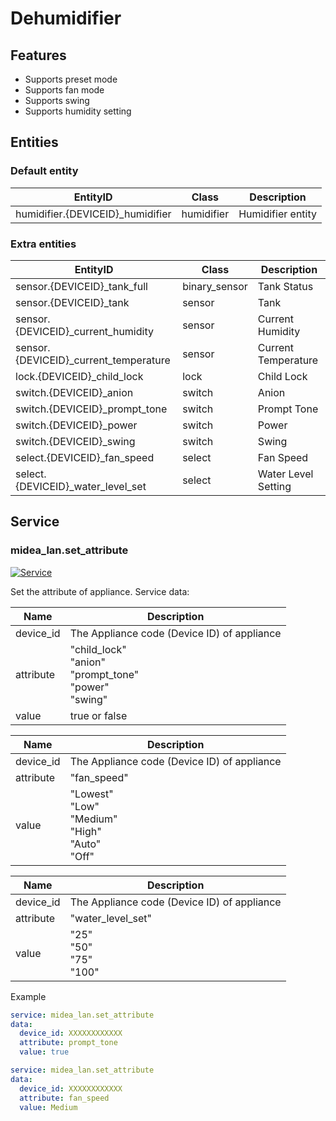 # Dehumidifier

## Features

- Supports preset mode
- Supports fan mode
- Supports swing
- Supports humidity setting

## Entities

### Default entity

| EntityID                          | Class      | Description       |
| --------------------------------- | ---------- | ----------------- |
| humidifier.{DEVICEID}\_humidifier | humidifier | Humidifier entity |

### Extra entities

| EntityID                               | Class         | Description         |
| -------------------------------------- | ------------- | ------------------- |
| sensor.{DEVICEID}\_tank_full           | binary_sensor | Tank Status         |
| sensor.{DEVICEID}\_tank                | sensor        | Tank                |
| sensor.{DEVICEID}\_current_humidity    | sensor        | Current Humidity    |
| sensor.{DEVICEID}\_current_temperature | sensor        | Current Temperature |
| lock.{DEVICEID}\_child_lock            | lock          | Child Lock          |
| switch.{DEVICEID}\_anion               | switch        | Anion               |
| switch.{DEVICEID}\_prompt_tone         | switch        | Prompt Tone         |
| switch.{DEVICEID}\_power               | switch        | Power               |
| switch.{DEVICEID}\_swing               | switch        | Swing               |
| select.{DEVICEID}\_fan_speed           | select        | Fan Speed           |
| select.{DEVICEID}\_water_level_set     | select        | Water Level Setting |

## Service

### midea_lan.set_attribute

[![Service](https://my.home-assistant.io/badges/developer_call_service.svg)](https://my.home-assistant.io/redirect/developer_call_service/?service=midea_lan.set_attribute)

Set the attribute of appliance. Service data:

| Name      | Description                                                        |
| --------- | ------------------------------------------------------------------ |
| device_id | The Appliance code (Device ID) of appliance                        |
| attribute | "child_lock"<br/>"anion"<br/>"prompt_tone"<br/>"power"<br/>"swing" |
| value     | true or false                                                      |

| Name      | Description                                                     |
| --------- | --------------------------------------------------------------- |
| device_id | The Appliance code (Device ID) of appliance                     |
| attribute | "fan_speed"                                                     |
| value     | "Lowest"<br/>"Low"<br/>"Medium"<br/>"High"<br/>"Auto"<br/>"Off" |

| Name      | Description                                 |
| --------- | ------------------------------------------- |
| device_id | The Appliance code (Device ID) of appliance |
| attribute | "water_level_set"                           |
| value     | "25"<br/>"50"<br/>"75"<br/>"100"            |

Example

```yaml
service: midea_lan.set_attribute
data:
  device_id: XXXXXXXXXXXX
  attribute: prompt_tone
  value: true
```

```yaml
service: midea_lan.set_attribute
data:
  device_id: XXXXXXXXXXXX
  attribute: fan_speed
  value: Medium
```
